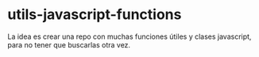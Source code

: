# utils-javascript-functions
La idea es crear una repo con muchas funciones útiles y clases javascript, para no tener que buscarlas otra vez.

